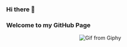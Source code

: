 ### Hi there 👋
### Welcome to my GitHub Page

<div align="center">
  <img src="https://media.giphy.com/media/2IudUHdI075HL02Pkk/giphy.gif" alt="Gif from Giphy" />
</div>

<!--
**jjz5463/jjz5463** is a ✨ _special_ ✨ repository because its `README.md` (this file) appears on your GitHub profile.

Here are some ideas to get you started:

- 🔭 I’m currently working on ...
- 🌱 I’m currently learning ...
- 👯 I’m looking to collaborate on ...
- 🤔 I’m looking for help with ...
- 💬 Ask me about ...
- 📫 How to reach me: ...
- 😄 Pronouns: ...
- ⚡ Fun fact: ...
-->
